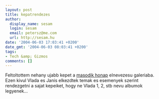 ```yaml
---
layout: post
title: kepatrendezes
author:
  display_name: sesam
  login: sesam
  email: petersz@me.com
  url: http://sesam.hu
date: '2004-06-03 17:03:41 +0200'
date_gmt: '2004-06-03 08:03:41 +0200'
tags:
- Tech &amp; Gizmos
comments: []
---
```


Feltoltottem nehany ujabb kepet a [masodik honap](http://sesam.hu/.gallery/masodikhonap) elnevezesu galeriaba. Ezen kivul Vlada es Janis elkezdtek temak es esemenyek szerint rendezgetni a sajat kepeiket, hogy ne Vlada 1, 2, stb nevu albumok legyenek...
